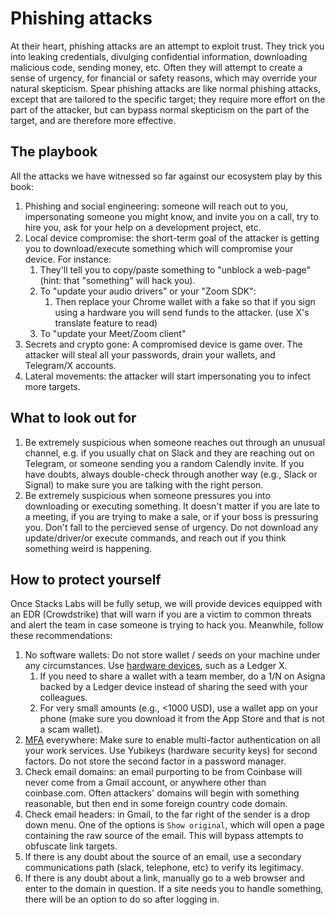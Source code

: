 # Phishing attacks

At their heart, phishing attacks are an attempt to exploit trust.  They trick you into leaking credentials, divulging confidential information, downloading malicious code, sending money, etc.  Often they will attempt to create a sense of urgency, for financial or safety reasons, which may override your natural skepticism.  Spear phishing attacks are like normal phishing attacks, except that are tailored to the specific target; they require more effort on the part of the attacker, but can bypass normal skepticism on the part of the target, and are therefore more effective.

## The playbook

All the attacks we have witnessed so far against our ecosystem play by this book:

1. Phishing and social engineering: someone will reach out to you, impersonating someone you might know, and invite you on a call, try to hire you, ask for your help on a development project, etc.
2. Local device compromise: the short-term goal of the attacker is getting you to download/execute something which will compromise your device. For instance:
    1. They'll tell you to copy/paste something to "unblock a web-page" (hint: that "something" will hack you).
    2. To "update your audio drivers" or your "Zoom SDK":
        1. Then replace your Chrome wallet with a fake so that if you sign using a hardware you will send funds to the attacker. (use X's translate feature to read)
    3. To "update your Meet/Zoom client"
3. Secrets and crypto gone: A compromised device is game over. The attacker will steal all your passwords, drain your wallets, and Telegram/X accounts.
4. Lateral movements: the attacker will start impersonating you to infect more targets.

## What to look out for

1. Be extremely suspicious when someone reaches out through an unusual channel, e.g. if you usually chat on Slack and they are reaching out on Telegram, or someone sending you a random Calendly invite. If you have doubts, always double-check through another way (e.g., Slack or Signal) to make sure you are talking with the right person.
2. Be extremely suspicious when someone pressures you into downloading or executing something. It doesn't matter if you are late to a meeting, if you are trying to make a sale, or if your boss is pressuring you. Don't fall to the percieved sense of urgency. Do not download any update/driver/or execute commands, and reach out if you think something weird is happening.

## How to protect yourself

Once Stacks Labs will be fully setup, we will provide devices equipped with an EDR (Crowdstrike) that will warn if you are a victim to common threats and alert the team in case someone is trying to hack you.
Meanwhile, follow these recommendations:

1. No software wallets: Do not store wallet / seeds on your machine under any circumstances. Use [hardware devices](./cryptographic_wallets.md), such as a Ledger X.
    1. If you need to share a wallet with a team member, do a 1/N on Asigna backed by a Ledger device instead of sharing the seed with your colleagues.
    2. For very small amounts (e.g., <1000 USD), use a wallet app on your phone (make sure you download it from the App Store and that is not a scam wallet).
2. [MFA](./mfa.md) everywhere: Make sure to enable multi-factor authentication on all your work services. Use Yubikeys (hardware security keys) for second factors. Do not store the second factor in a password manager.
3. Check email domains: an email purporting to be from Coinbase will never come from a Gmail account, or anywhere other than coinbase.com.  Often attackers' domains will begin with something reasonable, but then end in some foreign country code domain.
4. Check email headers: in Gmail, to the far right of the sender is a drop down menu.  One of the options is `Show original`, which will open a page containing the raw source of the email.  This will bypass attempts to obfuscate link targets.
5. If there is any doubt about the source of an email, use a secondary communications path (slack, telephone, etc) to verify its legitimacy.
6. If there is any doubt about a link, manually go to a web browser and enter to the domain in question.  If a site needs you to handle something, there will be an option to do so after logging in.

